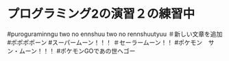 # プログラミング2の演習２の練習中
#puroguraminngu two no ennshuu two no rennshuutyuu
＃新しい文章を追加
#ポポポポーン
#スーパームーン！！！
＃セーラームーン！！
#ポケモン　サン・ムーン！！！
#ポケモンGOであの世へゴー